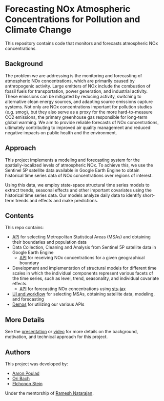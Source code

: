 # Forecasting NOx Atmospheric Concentrations for Pollution and Climate Change

This repository contains code that monitors and forecasts atmospheric NOx concentrations.

## Background

The problem we are addressing is the monitoring and forecasting of atmospheric NOx concentrations, which are primarily caused by anthropogenic activity. Large emitters of NOx include the combustion of fossil fuels for transportation, power generation, and industrial activity. These emissions can be mitigated by reducing activity, switching to alternative clean energy sources, and adapting source emissions capture systems. Not only are NOx concentrations important for pollution studies (e.g. smog), but they also serve as a proxy for the more hard-to-measure CO2 emissions, the primary greenhouse gas responsible for long-term global warming.
We aim to provide reliable forecasts of NOx concentrations, ultimately contributing to improved air quality management and reduced negative impacts on public health and the environment.

## Approach

This project implements a modeling and forecasting system for the spatially-localized levels of atmospheric NOx. To achieve this, we use the Sentinel 5P satellite data available in Google Earth Engine to obtain historical time series data of NOx concentrations over regions of interest.

Using this data, we employ state-space structural time series models to extract trends, seasonal effects and other important covariates using the historical time series data. Our models analyze daily data to identify short-term trends and effects and make predictions.

## Contents

This repo contains:

- [API](Data-APIs/msa.py) for selecting Metropolitan Statistical Areas (MSAs) and obtaining their boundaries and population data
- Data Collection, Cleaning and Analysis from Sentinel 5P satellite data in Google Earth Engine
  - [API](Data-APIs/receive_conc_api.py) for receiving NOx concentrations for a given geographical boundary
- Development and implementation of structural models for different time scales in which the individual components represent various facets of the time series, such as level, trend, seasonality, and individual covariate effects
  - [API](Data-APIs/forecaster.py) for forecasting NOx concentrations using [sts-jax](https://github.com/probml/sts-jax)
- [UI and workflow](Dash-App/Dash_Implementation.ipynb) for selecting MSAs, obtaining satellite data, modeling, and forecasting
- [Demos](Demos/) for utilizing our various APIs

## More Details

See the [presentation](Presentation/NOx_Forecasting_Presentation.pdf) or [video](https://youtu.be/8q6dSmISfhU) for more details on the background, motivation, and technical approach for this project. 

## Authors

This project was developed by:

- [Aaron Poulad](https://www.linkedin.com/in/aaron-poulad-603a892a4/)
- [Ori Bach](https://www.linkedin.com/in/ori-bach-7a9b902ab/)
- [Elchonon Stein](https://www.linkedin.com/in/elchonon-stein/)

Under the mentorship of [Ramesh Natarajan](https://www.linkedin.com/in/ramesh-natarajan-07a05989/).

